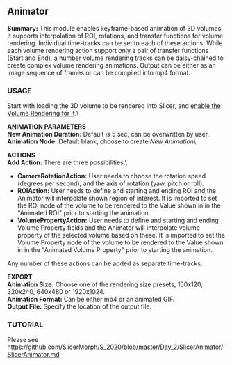 ## Animator
**Summary:** This module enables keyframe-based animation of 3D volumes. It supports interpolation of ROI, rotations, and transfer functions for volume rendering. Individual time-tracks can be set to each of these actions. While each volume rendering action support only a pair of transfer functions (Start and End), a number volume rendering tracks can be daisy-chained to create complex volume rendering animations. Output can be either as an image sequence of frames or can be compiled into mp4 format.

### USAGE
Start with loading the 3D volume to be rendered into Slicer, and [enable the Volume Rendering for it](https://raw.githubusercontent.com/SlicerMorph/S_2020/master/Day_1/ImageStacks/Data_Volume_Rendering.png).\

**ANIMATION PARAMETERS**\
**New Animation Duration:** Default is 5 sec, can be overwritten by user.\
**Animation Node:** Default blank, choose to create _New Animation_\


**ACTIONS**\
**Add Action:** There are three possibilities:\

  * **CameraRotationAction:** User needs to choose the rotation speed (degrees per second), and the axis of rotation (yaw, pitch or roll). 
  * **ROIAction:** User needs to define and starting and ending ROI and the Animator will interpolate shown region of interest. It is imported to set the ROI node of the volume to be rendered to the Value shown in in the "Animated ROI" prior to starting the animation.
  * **VolumePropertyAction:** User needs to define and starting and ending Volume Property fields and the Animator will interpolate volume property of the selected volume based on these. It is imported to set the Volume Property node of the volume to be rendered to the Value shown in in the "Animated Volume Property" prior to starting the animation.
  
Any number of these actions can be added as separate time-tracks. 
  
**EXPORT**\
**Animation Size:** Choose one of the rendering size presets, 160x120, 320x240, 640x480 or 1920x1024.\
**Animation Format:** Can be either mp4 or an animated GIF.\
**Output File:** Specify the location of the output file. 


### TUTORIAL
Please see https://github.com/SlicerMorph/S_2020/blob/master/Day_2/SlicerAnimator/SlicerAnimator.md






